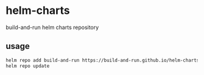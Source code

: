 # helm-charts

build-and-run helm charts repository

## usage

```sh
helm repo add build-and-run https://build-and-run.github.io/helm-charts/
helm repo update
```
